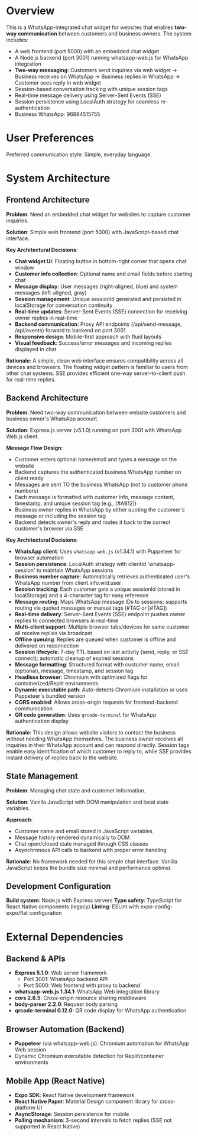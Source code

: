# Overview

This is a WhatsApp-integrated chat widget for websites that enables **two-way communication** between customers and business owners. The system includes:
- A web frontend (port 5000) with an embedded chat widget
- A Node.js backend (port 3001) running whatsapp-web.js for WhatsApp integration
- **Two-way messaging**: Customers send inquiries via web widget → Business receives on WhatsApp → Business replies in WhatsApp → Customer sees reply in web widget
- Session-based conversation tracking with unique session tags
- Real-time message delivery using Server-Sent Events (SSE)
- Session persistence using LocalAuth strategy for seamless re-authentication
- Business WhatsApp: 96894515755

# User Preferences

Preferred communication style: Simple, everyday language.

# System Architecture

## Frontend Architecture

**Problem**: Need an embedded chat widget for websites to capture customer inquiries.

**Solution**: Simple web frontend (port 5000) with JavaScript-based chat interface.

**Key Architectural Decisions**:

- **Chat widget UI**: Floating button in bottom-right corner that opens chat window
- **Customer info collection**: Optional name and email fields before starting chat
- **Message display**: User messages (right-aligned, blue) and system messages (left-aligned, gray)
- **Session management**: Unique sessionId generated and persisted in localStorage for conversation continuity
- **Real-time updates**: Server-Sent Events (SSE) connection for receiving owner replies in real-time
- **Backend communication**: Proxy API endpoints (/api/send-message, /api/events) forward to backend on port 3001
- **Responsive design**: Mobile-first approach with fluid layouts
- **Visual feedback**: Success/error messages and incoming replies displayed in chat

**Rationale**: A simple, clean web interface ensures compatibility across all devices and browsers. The floating widget pattern is familiar to users from other chat systems. SSE provides efficient one-way server-to-client push for real-time replies.

## Backend Architecture

**Problem**: Need two-way communication between website customers and business owner's WhatsApp account.

**Solution**: Express.js server (v5.1.0) running on port 3001 with WhatsApp Web.js client.

**Message Flow Design**:
- Customer enters optional name/email and types a message on the website
- Backend captures the authenticated business WhatsApp number on client ready
- Messages are sent TO the business WhatsApp (not to customer phone numbers)
- Each message is formatted with customer info, message content, timestamp, and unique session tag (e.g., [#AB12])
- Business owner replies in WhatsApp by either quoting the customer's message or including the session tag
- Backend detects owner's reply and routes it back to the correct customer's browser via SSE

**Key Architectural Decisions**:

- **WhatsApp client**: Uses `whatsapp-web.js` (v1.34.1) with Puppeteer for browser automation
- **Session persistence**: LocalAuth strategy with clientId 'whatsapp-session' to maintain WhatsApp sessions
- **Business number capture**: Automatically retrieves authenticated user's WhatsApp number from client.info.wid.user
- **Session tracking**: Each customer gets a unique sessionId (stored in localStorage) and a 4-character tag for easy reference
- **Message routing**: Maps WhatsApp message IDs to sessions; supports routing via quoted messages or manual tags (#TAG or [#TAG])
- **Real-time delivery**: Server-Sent Events (SSE) endpoint pushes owner replies to connected browsers in real-time
- **Multi-client support**: Multiple browser tabs/devices for same customer all receive replies via broadcast
- **Offline queuing**: Replies are queued when customer is offline and delivered on reconnection
- **Session lifecycle**: 7-day TTL based on last activity (send, reply, or SSE connect); automatic cleanup of expired sessions
- **Message formatting**: Structured format with customer name, email (optional), message, timestamp, and session tag
- **Headless browser**: Chromium with optimized flags for containerized/Replit environments
- **Dynamic executable path**: Auto-detects Chromium installation or uses Puppeteer's bundled version
- **CORS enabled**: Allows cross-origin requests for frontend-backend communication
- **QR code generation**: Uses `qrcode-terminal` for WhatsApp authentication display

**Rationale**: This design allows website visitors to contact the business without needing WhatsApp themselves. The business owner receives all inquiries in their WhatsApp account and can respond directly. Session tags enable easy identification of which customer to reply to, while SSE provides instant delivery of replies back to the website.

## State Management

**Problem**: Managing chat state and customer information.

**Solution**: Vanilla JavaScript with DOM manipulation and local state variables.

**Approach**: 

- Customer name and email stored in JavaScript variables
- Message history rendered dynamically to DOM
- Chat open/closed state managed through CSS classes
- Asynchronous API calls to backend with proper error handling

**Rationale**: No framework needed for this simple chat interface. Vanilla JavaScript keeps the bundle size minimal and performance optimal.

## Development Configuration

**Build system**: Node.js with Express servers
**Type safety**: TypeScript for React Native components (legacy)
**Linting**: ESLint with expo-config-expo/flat configuration

# External Dependencies

## Backend & APIs
- **Express 5.1.0**: Web server framework
  - Port 3001: WhatsApp backend API
  - Port 5000: Web frontend with proxy to backend
- **whatsapp-web.js 1.34.1**: WhatsApp Web integration library
- **cors 2.8.5**: Cross-origin resource sharing middleware
- **body-parser 2.2.0**: Request body parsing
- **qrcode-terminal 0.12.0**: QR code display for WhatsApp authentication

## Browser Automation (Backend)
- **Puppeteer** (via whatsapp-web.js): Chromium automation for WhatsApp Web session
- Dynamic Chromium executable detection for Replit/container environments

## Mobile App (React Native)
- **Expo SDK**: React Native development framework
- **React Native Paper**: Material Design component library for cross-platform UI
- **AsyncStorage**: Session persistence for mobile
- **Polling mechanism**: 3-second intervals to fetch replies (SSE not supported in React Native)